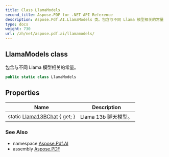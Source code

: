 ```yaml
---
title: Class LlamaModels
second_title: Aspose.PDF for .NET API Reference
description: Aspose.Pdf.AI.LlamaModels 类。包含与不同 Llama 模型相关的常量
type: docs
weight: 730
url: /zh/net/aspose.pdf.ai/llamamodels/
---
```

## LlamaModels class

包含与不同 Llama 模型相关的常量。

```csharp
public static class LlamaModels
```

## Properties

| Name | Description |
| --- | --- |
| static [Llama13BChat](../../aspose.pdf.ai/llamamodels/llama13bchat/) { get; } | Llama 13b 聊天模型。 |

### See Also

* namespace [Aspose.Pdf.AI](../../aspose.pdf.ai/)
* assembly [Aspose.PDF](../../)